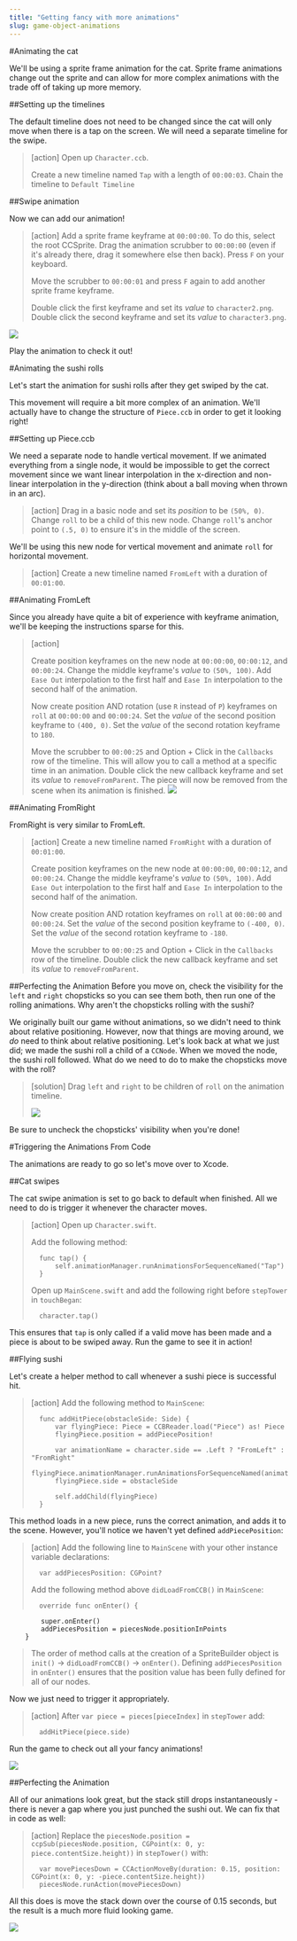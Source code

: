 ```yaml
---
title: "Getting fancy with more animations"
slug: game-object-animations
---     
```


#Animating the cat

We'll be using a sprite frame animation for the cat. Sprite frame animations  change out the sprite and can allow for more complex animations with the trade off of taking up more memory.

##Setting up the timelines

The default timeline does not need to be changed since the cat will only move when there is a tap on the screen. We will need a separate timeline for the swipe.

> [action]
> Open up `Character.ccb`.
> 
> Create a new timeline named `Tap` with a length of `00:00:03`. Chain the timeline to `Default Timeline`

##Swipe animation

Now we can add our animation!

> [action]
> Add a sprite frame keyframe at `00:00:00`. To do this, select the root CCSprite. Drag the animation scrubber to `00:00:00` (even if it's already there, drag it somewhere else then back). Press `F` on your keyboard.
> 
> Move the scrubber to `00:00:01` and press `F` again to add another sprite frame keyframe.
> 
> Double click the first keyframe and set its *value* to `character2.png`. Double click the second keyframe and set its *value* to `character3.png`.
> 

![](swipeAnimation_cat.gif)

Play the animation to check it out!

#Animating the sushi rolls

Let's start the animation for sushi rolls after they get swiped by the cat.

This movement will require a bit more complex of an animation. We'll actually have to change the structure of `Piece.ccb` in order to get it looking right!

##Setting up Piece.ccb

We need a separate node to handle vertical movement. If we animated everything from a single node, it would be impossible to get the correct movement since we want linear interpolation in the x-direction and non-linear interpolation in the y-direction (think about a ball moving when thrown in an arc).

> [action]
> Drag in a basic node and set its *position* to be `(50%, 0)`. Change `roll` to be a child of this new node. Change `roll`'s anchor point to `(.5, 0)` to ensure it's in the middle of the screen.

We'll be using this new node for vertical movement and animate `roll` for horizontal movement.

> [action]
> Create a new timeline named `FromLeft` with a duration of `00:01:00`.

##Animating FromLeft

Since you already have quite a bit of experience with keyframe animation, we'll be keeping the instructions sparse for this.

> [action]
> 
> Create position keyframes on the new node at `00:00:00`, `00:00:12`, and `00:00:24`. Change the middle keyframe's *value* to `(50%, 100)`. Add `Ease Out` interpolation to the first half and `Ease In` interpolation to the second half of the animation.
> 
> Now create position AND rotation (use `R` instead of `P`) keyframes on `roll` at `00:00:00` and `00:00:24`. Set the *value* of the second position keyframe to `(400, 0)`. Set the *value* of the second rotation keyframe to `180`.
> 
> Move the scrubber to `00:00:25` and Option + Click in the `Callbacks` row of the timeline. This will allow you to call a method at a specific time in an animation. Double click the new callback keyframe and set its *value* to `removeFromParent`. The piece will now be removed from the scene when its animation is finished.
> ![](fromLeft_callback.gif)

##Animating FromRight

FromRight is very similar to FromLeft.

> [action]
> Create a new timeline named `FromRight` with a duration of `00:01:00`.
> 
> Create position keyframes on the new node at `00:00:00`, `00:00:12`, and `00:00:24`. Change the middle keyframe's *value* to `(50%, 100)`. Add `Ease Out` interpolation to the first half and `Ease In` interpolation to the second half of the animation.
> 
> Now create position AND rotation keyframes on `roll` at `00:00:00` and `00:00:24`. Set the *value* of the second position keyframe to `(-400, 0)`. Set the *value* of the second rotation keyframe to `-180`.
> 
> Move the scrubber to `00:00:25` and Option + Click in the `Callbacks` row of the timeline. Double click the new callback keyframe and set its *value* to `removeFromParent`.


##Perfecting the Animation
Before you move on, check the visibility for the `left` and `right` chopsticks so you can see them both, then run one of the rolling animations. Why aren't the chopsticks rolling with the sushi?

We originally built our game without animations, so we didn't need to think about relative positioning. However, now that things are moving around, we *do* need to think about relative positioning. Let's look back at what we just did; we made the sushi roll a child of a `CCNode`. When we moved the node, the sushi roll followed. What do we need to do to make the chopsticks move with the roll?

> [solution]
> Drag `left` and `right` to be children of `roll` on the animation timeline.
> 
> ![](perfectingAnimation.gif)

Be sure to uncheck the chopsticks' visibility when you're done!

#Triggering the Animations From Code

The animations are ready to go so let's move over to Xcode.

##Cat swipes

The cat swipe animation is set to go back to default when finished. All we need to do is trigger it whenever the character moves.

> [action]
> Open up `Character.swift`.
> 
> Add the following method:
> 
>       func tap() {
>           self.animationManager.runAnimationsForSequenceNamed("Tap")
>       }
> 
> Open up `MainScene.swift` and add the following right before `stepTower` in `touchBegan`:
> 
>       character.tap()

This ensures that `tap` is only called if a valid move has been made and a piece is about to be swiped away. Run the game to see it in action!

##Flying sushi

Let's create a helper method to call whenever a sushi piece is successful hit.

> [action]
> Add the following method to `MainScene`:
> 
>       func addHitPiece(obstacleSide: Side) {
>           var flyingPiece: Piece = CCBReader.load("Piece") as! Piece
>           flyingPiece.position = addPiecePosition!
>
>           var animationName = character.side == .Left ? "FromLeft" : "FromRight"
>           flyingPiece.animationManager.runAnimationsForSequenceNamed(animationName)
>           flyingPiece.side = obstacleSide
> 
>           self.addChild(flyingPiece)
>       }

This method loads in a new piece, runs the correct animation, and adds it to the scene. However, you'll notice we haven't yet defined `addPiecePosition`:
> [action]
> Add the following line to `MainScene` with your other instance variable declarations:
> 		
> 		var addPiecesPosition: CGPoint?
> 
> Add the following method above `didLoadFromCCB()` in `MainScene`:
> 
> 		override func onEnter() {
   	 		super.onEnter()
    		addPiecesPosition = piecesNode.positionInPoints
  		}
>
> The order of method calls at the creation of a SpriteBuilder object is `init()` -> `didLoadFromCCB()` -> `onEnter()`. Defining `addPiecesPosition` in `onEnter()` ensures that the position value has been fully defined for all of our nodes.

Now we just need to trigger it appropriately.

> [action]
> After `var piece = pieces[pieceIndex]` in `stepTower` add:
> 
>       addHitPiece(piece.side)

Run the game to check out all your fancy animations!

![](endResult.gif)

##Perfecting the Animation

All of our animations look great, but the stack still drops instantaneously - there is never a gap where you just punched the sushi out. We can fix that in code as well:

> [action]
> Replace the `piecesNode.position = ccpSub(piecesNode.position,
      CGPoint(x: 0, y: piece.contentSize.height))` in `stepTower()` with:
>
>		var movePiecesDown = CCActionMoveBy(duration: 0.15, position: CGPoint(x: 0, y: -piece.contentSize.height))
> 		piecesNode.runAction(movePiecesDown)

All this does is move the stack down over the course of 0.15 seconds, but the result is a much more fluid looking game.

![](fluidEndResult.gif)